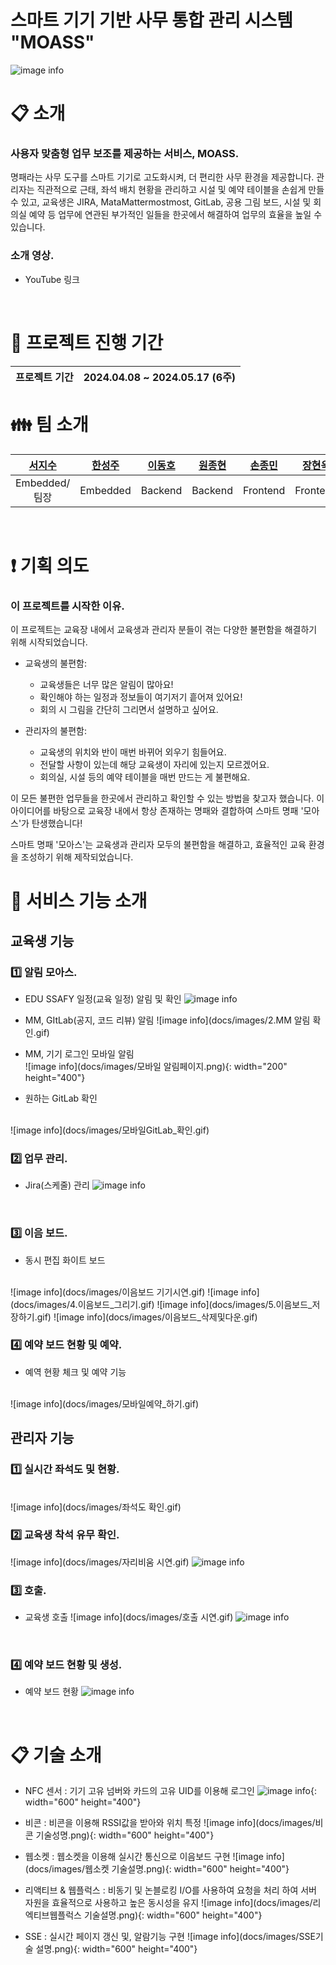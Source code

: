 # **스마트 기기 기반 사무 통합 관리 시스템** "MOASS"

![image info](docs/images/Desktop.png)

# :clipboard: 소개
### 사용자 맞춤형 업무 보조를 제공하는 서비스, MOASS.<br/>
명패라는 사무 도구를 스마트 기기로 고도화시켜, 더 편리한 사무 환경을 제공합니다. 관리자는 직관적으로 근태, 좌석 배치 현황을 관리하고 시설 및 예약 테이블을 손쉽게 만들 수 있고, 교육생은 JIRA, MataMattermostmost, GitLab, 공용 그림 보드, 시설 및 회의실 예약 등 업무에 연관된 부가적인 일들을 한곳에서 해결하여 업무의 효율을 높일 수 있습니다.
<br/>

### 소개 영상.<br/>
- YouTube 링크
<br/>

# :date: 프로젝트 진행 기간
| 프로젝트 기간 | 2024.04.08 ~ 2024.05.17 (6주) |
| --- | --- |



# :family: 팀 소개

<div align="center">

|**[서지수](https://github.com/Bada35)**|**[한성주](https://github.com/RosaDamascena)**|**[이동호](https://zircon-iguana-6e3.notion.site/f5e94fbfc279454b8683b256bfc980bf?pvs=4)**|**[원종현](https://github.com/www-jong)**|**[손종민](https://tasteful-libra-0be.notion.site/SSAFY-IT-_-e85fc8f05a7f4f89bf8dd61f995d95b9)**|**[장현욱](https://github.com/JhyunW)** |
| :---------------------------------------------------------------------------------------------------------------------------: | :---------------------------------------------------------------------------------------------------------------------------: | :---------------------------------------------------------------------------------------------------------------------------: | :---------------------------------------------------------------------------------------------------------------------------: | :---------------------------------------------------------------------------------------------------------------------------: | :---------------------------------------------------------------------------------------------------------------------------: |
|Embedded/팀장|Embedded|Backend|Backend|Frontend|Frontend|

</div>

<br/>

# :exclamation: 기획 의도
### 이 프로젝트를 시작한 이유.<br/>
  이 프로젝트는 교육장 내에서 교육생과 관리자 분들이 겪는 다양한 불편함을 해결하기 위해 시작되었습니다.
  - 교육생의 불편함:
    - 교육생들은 너무 많은 알림이 많아요!
    - 확인해야 하는 일정과 정보들이 여기저기 흩어져 있어요!
    - 회의 시 그림을 간단히 그리면서 설명하고 싶어요.

  - 관리자의 불편함:
    - 교육생의 위치와 반이 매번 바뀌어 외우기 힘들어요.
    - 전달할 사항이 있는데 해당 교육생이 자리에 있는지 모르겠어요.
    - 회의실, 시설 등의 예약 테이블을 매번 만드는 게 불편해요.
  
  이 모든 불편한 업무들을 한곳에서 관리하고 확인할 수 있는 방법을 찾고자 했습니다. 이 아이디어를 바탕으로 교육장 내에서 항상 존재하는 명패와 결합하여 스마트 명패 '모아스'가 탄생했습니다!

  스마트 명패 '모아스'는 교육생과 관리자 모두의 불편함을 해결하고, 효율적인 교육 환경을 조성하기 위해 제작되었습니다.


# :speech_balloon: 서비스 기능 소개
## 교육생 기능
### 1️⃣ 알림 모아스.<br/>
  - EDU SSAFY 일정(교육 일정) 알림 및 확인
  ![image info](docs/images/3._싸피_일정_확인.gif)

  - MM, GItLab(공지, 코드 리뷰) 알림
  ![image info](docs/images/2.MM 알림 확인.gif)
  - MM, 기기 로그인 모바일 알림<br/>
  ![image info](docs/images/모바일 알림페이지.png){: width="200" height="400"}
  
  - 원하는 GitLab 확인
<br/>
  ![image info](docs/images/모바일GitLab_확인.gif)
<br/>

### 2️⃣ 업무 관리.<br/>
  - Jira(스케줄) 관리
  ![image info](docs/images/1.지라_옮기기.gif)
<br/>

### 3️⃣ 이음 보드.<br/>
  - 동시 편집 화이트 보드
  <br/>
  ![image info](docs/images/이음보드 기기시연.gif)
  ![image info](docs/images/4.이음보드_그리기.gif)
  ![image info](docs/images/5.이음보드_저장하기.gif)
  ![image info](docs/images/이음보드_삭제및다운.gif)

<br/>

### 4️⃣ 예약 보드 현황 및 예약.<br/>
  - 예역 현황 체크 및 예약 기능
<br/>
  ![image info](docs/images/모바일예약_하기.gif)
<br/>

## 관리자 기능
### 1️⃣ 실시간 좌석도 및 현황.<br/>
<br/>
  ![image info](docs/images/좌석도 확인.gif)
<br/>

### 2️⃣ 교육생 착석 유무 확인.<br/>
  ![image info](docs/images/자리비움 시연.gif)
  ![image info](docs/images/비착.gif)
<br/>

### 3️⃣ 호출.<br/>
  - 교육생 호출
  ![image info](docs/images/호출 시연.gif)
  ![image info](docs/images/호출.gif)
<br/>

### 4️⃣ 예약 보드 현황 및 생성.<br/>
  - 예약 보드 현황
  ![image info](docs/images/예약_생성.gif)
<br/>

# :clipboard: 기술 소개
  - NFC 센서 : 기기 고유 넘버와 카드의 고유 UID를 이용해 로그인
  ![image info](docs/images/NFC기술설명.png){: width="600" height="400"}

  - 비콘 : 비콘을 이용해 RSSI값을 받아와 위치 특정
  ![image info](docs/images/비콘 기술성명.png){: width="600" height="400"}

  - 웹소켓 : 웹소켓을 이용해 실시간 통신으로 이음보드 구현
  ![image info](docs/images/웹소켓 기술설명.png){: width="600" height="400"}

  - 리액티브 & 웹플럭스 : 비동기 및 논블로킹 I/O를 사용하여 요청을 처리 하여 서버 자원을 효율적으로 사용하고 높은 동시성을 유지
  ![image info](docs/images/리엑티브웹플럭스 기술설명.png){: width="600" height="400"}

  - SSE : 실시간 페이지 갱신 및, 알람기능 구현
  ![image info](docs/images/SSE기술 설명.png){: width="600" height="400"}

<br/>

